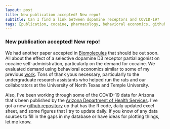 ```yaml
---
layout: post
title: New publication accepted! New repo!
subtitle: Can I find a link between dopamine receptors and COVID-19?
tags: [publication, cocaine, pharmacology, behavioral economics, github, repo, covid-19]
---
```


### New publication accepted! New repo!

We had another paper accepted in [Biomolecules](https://www.mdpi.com/journal/biomolecules) that should be out soon. All about the effect of a selective
dopamine D3 receptor partial agonist on cocaine self-administration, particularly on the demand for cocaine. We evaluated demand using behavioral 
economics similar to some of my previous [work](https://gielpy.github.io/pubs/). Tons of thank yous necessary, particularly to the undergraduate
research assistants who helped run the rats and our collaborators at the University of North Texas and Temple University.

Also, I've been working through some of the COVID-19 data for Arizona that's been published by the [Arizona Department of Health Services](https://www.azdhs.gov/).
I've got a new [github repository](https://github.com/Gielpy/COVIDaz) up that has the R code, daily updated excel sheet, and some figures that I try to update daily.
If you know of any data sources to fill in the gaps in my database or have ideas for plotting things, let me know.